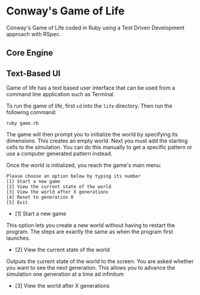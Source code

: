 Conway's Game of Life
=====================

Conway's Game of Life coded in Ruby using a Test Driven Development approach with RSpec.


Core Engine
-----------


Text-Based UI
-------------

Game of life has a text based user interface that can be used from a command line application such as Terminal.

To run the game of life, first `cd` into the `life` directory. Then run the following command:

    ruby game.rb

The game will then prompt you to initialize the world by specifying its dimensions. This creates an empty world. Next you must add the starting cells to the simulation. You can do this manually to get a specific pattern or use a computer generated pattern instead.

Once the world is initialized, you reach the game's main menu:

    Please choose an option below by typing its number
    [1] Start a new game
    [2] View the current state of the world
    [3] View the world after X generations
    [4] Reset to generation 0
    [5] Exit
    
* [1] Start a new game

This option lets you create a new world without having to restart the program. The steps are exactly the same as when the program first launches.

* [2] View the current state of the world

Outputs the current state of the world to the screen. You are asked whether you want to see the next generation. This allows you to advance the simulation one generation at a time ad infinitum


* [3] View the world after X generations